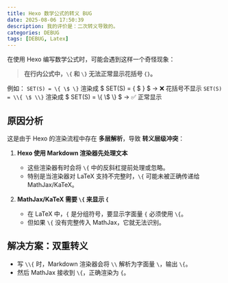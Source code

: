 ```yaml
---
title: Hexo 数学公式的转义 BUG
date: 2025-08-06 17:50:39
description: 我的评价是：二次转义导致的。
categories: DEBUG
tags: [DEBUG, Latex]
---
```

在使用 Hexo 编写数学公式时，可能会遇到这样一个奇怪现象：

> **在行内公式中，`\{` 和 `\}` 无法正常显示花括号 `{}`。**

例如：
`SET(S) = \{ \$ \}` 渲染成 $ SET(S) = \{ \$ \} $  → ❌ 花括号不显示
`SET(S) = \\{ \$ \\}` 渲染成 $ SET(S) = \\{ \\$ \\} $ → ✅ 正常显示

## 原因分析

这是由于 Hexo 的渲染流程中存在 **多层解析**，导致 **转义层级冲突**：

1. **Hexo 使用 Markdown 渲染器先处理文本**  
   - 这些渲染器有时会将 `\{` 中的反斜杠提前处理或忽略。
   - 特别是当渲染器对 LaTeX 支持不完整时，`\{` 可能未被正确传递给 MathJax/KaTeX。

2. **MathJax/KaTeX 需要 `\{` 来显示 `{`**  
   - 在 LaTeX 中，`{` 是分组符号，要显示字面量 `{` 必须使用 `\{`。
   - 但如果 `\{` 没有完整传入 MathJax，它就无法识别。

## 解决方案：双重转义
   - 写 `\\{` 时，Markdown 渲染器会将 `\\` 解析为字面量 `\`，输出 `\{`。
   - 然后 MathJax 接收到 `\{`，正确渲染为 `{`。